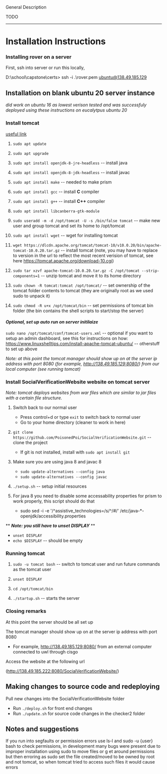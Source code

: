 General Description

TODO

---

# Installation Instructions


### Installing rover on a server

First, ssh into server or run this locally,

D:\school\capstone\certs> ssh -i .\rover.pem ubuntu@138.49.185.129

## Installation on blank ubuntu 20 server instance

*did work on ubuntu 16 as lowest verison tested and was successfuly deployed using these instructions on eucalytpus ubuntu 20*

### Install tomcat

[useful link](https://computingforgeeks.com/install-apache-tomcat-on-ubuntu-linux/#:~:text=%20Install%20Apache%20Tomcat%2010%20on%20Ubuntu%2020.04%7C18.04,Apache%20Tomcat%2010%20on%20Ubuntu%2020.04%2F18.04%20More%20)

1. `sudo apt update`

2. `sudo apt upgrade`

3. `sudo apt install openjdk-8-jre-headless` -- install java

4. `sudo apt install openjdk-8-jdk-headless` -- install javac

5. `sudo apt install make` -- needed to make prism

6. `sudo apt install gcc` -- install **C** compiler

7. `sudo apt install g++` -- install **C++** compiler

8. `sudo apt install libcanberra-gtk-module`

9. `sudo useradd -m -d /opt/tomcat -U -s /bin/false tomcat` -- make new user and group tomcat and set its home to /opt/tomcat

10. `sudo apt install wget` -- wget for installing tomcat

11. `wget https://dlcdn.apache.org/tomcat/tomcat-10/v10.0.20/bin/apache-tomcat-10.0.20.tar.gz` -- install tomcat (note, you may have to replace to version in the url to reflect the most recent verision of tomcat, see here https://tomcat.apache.org/download-10.cgi)

12. `sudo tar xzvf apache-tomcat-10.0.20.tar.gz -C /opt/tomcat --strip-components=1` -- unzip tomcat and move it to its home directory

13. `sudo chown -R tomcat:tomcat /opt/tomcat/` -- set ownership of the tomcat folder contents to tomcat (they are originally root as we used sudo to unpack it)

14. `sudo chmod -R u+x /opt/tomcat/bin` -- set permissions of tomcat bin folder (the bin contains the shell scripts to start/stop the server)

#### *Optional, set up auto run on server initilaize*
`sudo nano /opt/tomcat/conf/tomcat-users.xml` -- optional if you want to setup an admin dashboard, see this for instructions on how: https://www.linuxshelltips.com/install-apache-tomcat-ubuntu/
-- otherstuff to set up above

*Note: at this point the tomcat manager should show up on at the server ip address with port 8080 (for example, http://138.49.185.129:8080/) from our local computer (see running tomcat)*

### Install SocialVerificationWebsite website on tomcat server

*Note: tomcat deploys websites from war files which are similar to jar files with a certain file structure.*

1. Switch back to our normal user
    - Press control+d or type `exit` to switch back to normal user
    - Go to your home directory (cleaner to work in here)

2. `git clone https://github.com/PoisonedPoi/SocialVerificationWebsite.git` -- clone the project
    - If git is not installed, install with `sudo apt install git`

3. Make sure you are using java 8 and javac 8
    - `sudo update-alternatives --config java`
    - `sudo update-alternatives --config javac`

4. `./setup.sh` -- setup initial resources

5. For java 8 you need to disable some accessability properties for prism to work properly, this script should do that
    - sudo sed -i -e '/^assistive_technologies=/s/^/#/' /etc/java-*-openjdk/accessibility.properties

\*\* ***Note: you still have to unset DISPLAY*** \*\*
- `unset DISPLAY`
- `echo $DISPLAY` -- should be empty

### Running tomcat

1. `sudo -u tomcat bash` -- switch to tomcat user and run future commands as the tomcat user

2. `unset DISPLAY`

3. `cd /opt/tomcat/bin`

4. `./startup.sh` -- starts the server

### Closing remarks

At this point the server should be all set up

The tomcat manager should show up on at the server ip address with port 8080 

- For example, http://138.49.185.129:8080/ from an external computer connected to uwl through cisgo

Access the website at the following url

(http://138.49.185.222:8080/SocialVerificationWebsite/)

## Making changes to source code and redeploying

Pull new changes into the SocialVerificationWebsite folder

- Run `./deploy.sh` for front end changes
- Run `./update.sh` for source code changes in the checker2 folder

## Notes and suggestions

If you run into segfaults or permission errors use ls-l and sudo -u {user} bash to check permissions, in development many bugs were present due to improper installation using sudo to move files or g et around permissions but then erroring as sudo set the file created/moved to be owned by root and not tomcat, so when tomcat tried to access such files it would cause errors
